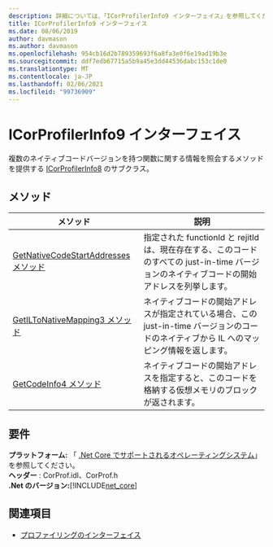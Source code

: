 ```yaml
---
description: 詳細については、「ICorProfilerInfo9 インターフェイス」を参照してください。
title: ICorProfilerInfo9 インターフェイス
ms.date: 08/06/2019
author: davmason
ms.author: davmason
ms.openlocfilehash: 954cb16d2b789359693f6a8fa3e0f6e19ad19b3e
ms.sourcegitcommit: ddf7edb67715a5b9a45e3dd44536dabc153c1de0
ms.translationtype: MT
ms.contentlocale: ja-JP
ms.lasthandoff: 02/06/2021
ms.locfileid: "99736909"
---
```

# <a name="icorprofilerinfo9-interface"></a>ICorProfilerInfo9 インターフェイス

複数のネイティブコードバージョンを持つ関数に関する情報を照会するメソッドを提供する [ICorProfilerInfo8](icorprofilerinfo8-interface.md) のサブクラス。  

## <a name="methods"></a>メソッド  

| メソッド|説明|  
| ------------|-----------------|  
|[GetNativeCodeStartAddresses メソッド](icorprofilerinfo9-getnativecodestartaddresses-method.md)| 指定された functionId と rejitId は、現在存在する、このコードのすべての just-in-time バージョンのネイティブコードの開始アドレスを列挙します。 |
|[GetILToNativeMapping3 メソッド](icorprofilerinfo9-getiltonativemapping3-method.md)| ネイティブコードの開始アドレスが指定されている場合、この just-in-time バージョンのコードのネイティブから IL へのマッピング情報を返します。 |
|[GetCodeInfo4 メソッド](icorprofilerinfo9-getcodeinfo4-method.md)| ネイティブコードの開始アドレスを指定すると、このコードを格納する仮想メモリのブロックが返されます。 |

## <a name="requirements"></a>要件  

**プラットフォーム:** 「 [.Net Core でサポートされるオペレーティングシステム](../../../core/install/windows.md?pivots=os-windows)」を参照してください。  
**ヘッダー** : CorProf.idl、CorProf.h  
**.Net のバージョン:**[!INCLUDE[net_core](../../../../includes/net-core-22-md.md)]  

## <a name="see-also"></a>関連項目

- [プロファイリングのインターフェイス](profiling-interfaces.md)
